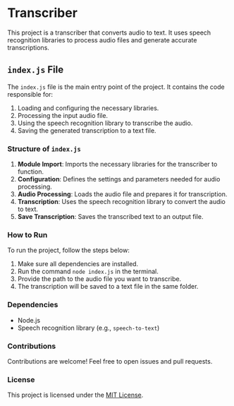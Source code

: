 # Transcriber

This project is a transcriber that converts audio to text. It uses speech recognition libraries to process audio files and generate accurate transcriptions.

## `index.js` File

The `index.js` file is the main entry point of the project. It contains the code responsible for:

1. Loading and configuring the necessary libraries.
2. Processing the input audio file.
3. Using the speech recognition library to transcribe the audio.
4. Saving the generated transcription to a text file.

### Structure of `index.js`

1. **Module Import**: Imports the necessary libraries for the transcriber to function.
2. **Configuration**: Defines the settings and parameters needed for audio processing.
3. **Audio Processing**: Loads the audio file and prepares it for transcription.
4. **Transcription**: Uses the speech recognition library to convert the audio to text.
5. **Save Transcription**: Saves the transcribed text to an output file.

### How to Run

To run the project, follow the steps below:

1. Make sure all dependencies are installed.
2. Run the command `node index.js` in the terminal.
3. Provide the path to the audio file you want to transcribe.
4. The transcription will be saved to a text file in the same folder.

### Dependencies

- Node.js
- Speech recognition library (e.g., `speech-to-text`)

### Contributions

Contributions are welcome! Feel free to open issues and pull requests.

### License

This project is licensed under the [MIT License](LICENSE).
